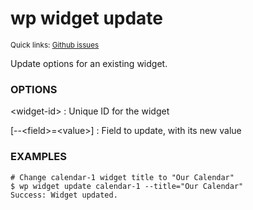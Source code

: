 # wp widget update

<small>Quick links: <a href="https://github.com/issues?q=is%3Aopen+label%3Acommand%3Awidget-update+sort%3Aupdated-desc+org%3Awp-cli">Github issues</a></small>

Update options for an existing widget.

### OPTIONS

&lt;widget-id&gt;
: Unique ID for the widget

[\--&lt;field&gt;=&lt;value&gt;]
: Field to update, with its new value

### EXAMPLES

    # Change calendar-1 widget title to "Our Calendar"
    $ wp widget update calendar-1 --title="Our Calendar"
    Success: Widget updated.


